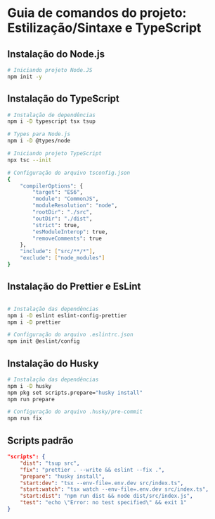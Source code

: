 # Guia de comandos do projeto: Estilização/Sintaxe e TypeScript

## Instalação do Node.js

```bash
# Iniciando projeto Node.JS
npm init -y
```

## Instalação do TypeScript

```bash
# Instalação de dependências
npm i -D typescript tsx tsup

# Types para Node.js
npm i -D @types/node

# Iniciando projeto TypeScript
npx tsc --init

# Configuração do arquivo tsconfig.json
{
    "compilerOptions": {
        "target": "ES6",
        "module": "CommonJS",
        "moduleResolution": "node",
        "rootDir": "./src",
        "outDir": "./dist",
        "strict": true,
        "esModuleInterop": true,
        "removeComments": true
    },
    "include": ["src/**/*"],
    "exclude": ["node_modules"]
}
```

## Instalação do Prettier e EsLint

```bash

# Instalação das dependências
npm i -D eslint eslint-config-prettier
npm i -D prettier

# Configuração do arquivo .eslintrc.json
npm init @eslint/config
```

## Instalação do Husky

```bash
# Instalação das dependências
npm i -D husky
npm pkg set scripts.prepare="husky install"
npm run prepare

# Configuração do arquivo .husky/pre-commit
npm run fix
```

## Scripts padrão

```json
"scripts": {
    "dist": "tsup src",
    "fix": "prettier . --write && eslint --fix .",
    "prepare": "husky install",
    "start:dev": "tsx --env-file=.env.dev src/index.ts",
    "start:watch": "tsx watch --env-file=.env.dev src/index.ts",
    "start:dist": "npm run dist && node dist/src/index.js",
    "test": "echo \"Error: no test specified\" && exit 1"
}
```
